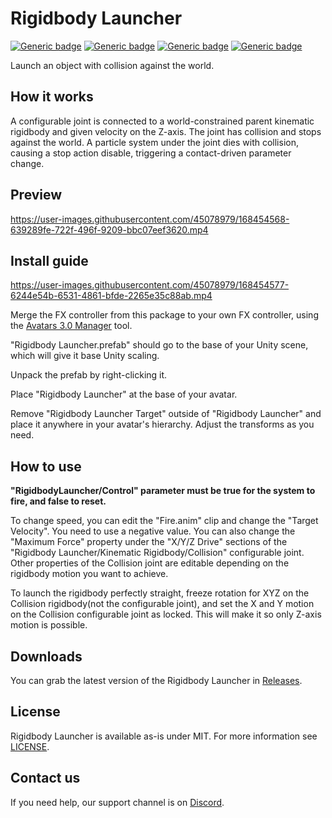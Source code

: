 # Rigidbody Launcher
  
[![Generic badge](https://img.shields.io/badge/Unity-2019.4.31f1-informational.svg)](https://unity3d.com/unity/whats-new/2019.4.31)
[![Generic badge](https://img.shields.io/badge/SDK-AvatarSDK3-informational.svg)](https://vrchat.com/home/download)
[![Generic badge](https://img.shields.io/badge/License-MIT-informational.svg)](https://github.com/VRLabs/Rigidbody-Launcher/blob/main/LICENSE)
[![Generic badge](https://img.shields.io/github/downloads/VRLabs/Rigidbody-Launcher/total?label=Downloads)](https://github.com/VRLabs/Rigidbody-Launcher/releases/latest)

Launch an object with collision against the world.

## How it works

A configurable joint is connected to a world-constrained parent kinematic rigidbody and given velocity on the Z-axis. The joint has collision and stops against the world. A particle system under the joint dies with collision, causing a stop action disable, triggering a contact-driven parameter change.

## Preview

https://user-images.githubusercontent.com/45078979/168454568-639289fe-722f-496f-9209-bbc07eef3620.mp4

## Install guide

https://user-images.githubusercontent.com/45078979/168454577-6244e54b-6531-4861-bfde-2265e35c88ab.mp4

Merge the FX controller from this package to your own FX controller, using the [Avatars 3.0 Manager](https://github.com/VRLabs/Avatars-3.0-Manager) tool.
 
"Rigidbody Launcher.prefab" should go to the base of your Unity scene, which will give it base Unity scaling.

Unpack the prefab by right-clicking it.

Place "Rigidbody Launcher" at the base of your avatar.

Remove "Rigidbody Launcher Target" outside of "Rigidbody Launcher" and place it anywhere in your avatar's hierarchy. Adjust the transforms as you need.

## How to use

**"RigidbodyLauncher/Control" parameter must be true for the system to fire, and false to reset.**

To change speed, you can edit the "Fire.anim" clip and change the "Target Velocity". You need to use a negative value. You can also change the "Maximum Force" property under the "X/Y/Z Drive" sections of the "Rigidbody Launcher/Kinematic Rigidbody/Collision" configurable joint. Other properties of the Collision joint are editable depending on the rigidbody motion you want to achieve.

To launch the rigidbody perfectly straight, freeze rotation for XYZ on the Collision rigidbody(not the configurable joint), and set the X and Y motion on the Collision configurable joint as locked. This will make it so only Z-axis motion is possible.

## Downloads

You can grab the latest version of the Rigidbody Launcher in [Releases](https://github.com/VRLabs/Rigidbody-Launcher/releases/latest).

## License

Rigidbody Launcher is available as-is under MIT. For more information see [LICENSE](https://github.com/VRLabs/Rigidbody-Launcher/blob/main/LICENSE).

## Contact us

If you need help, our support channel is on [Discord](https://discord.vrlabs.dev).

